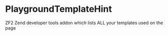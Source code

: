 PlaygroundTemplateHint
======================

ZF2 Zend developer tools addon which lists ALL your templates used on the page
